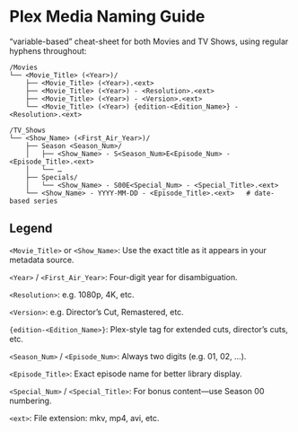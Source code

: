 # Plex Media Naming Guide

“variable-based” cheat-sheet for both Movies and TV Shows, using regular hyphens throughout:

```
/Movies
└── <Movie_Title> (<Year>)/
    ├── <Movie_Title> (<Year>).<ext>
    ├── <Movie_Title> (<Year>) - <Resolution>.<ext>
    ├── <Movie_Title> (<Year>) - <Version>.<ext>
    └── <Movie_Title> (<Year>) {edition-<Edition_Name>} - <Resolution>.<ext>

/TV_Shows
└── <Show_Name> (<First_Air_Year>)/
    ├── Season <Season_Num>/
    │   ├── <Show_Name> - S<Season_Num>E<Episode_Num> - <Episode_Title>.<ext>
    │   └── …  
    ├── Specials/
    │   └── <Show_Name> - S00E<Special_Num> - <Special_Title>.<ext>
    └── <Show_Name> - YYYY-MM-DD - <Episode_Title>.<ext>   # date-based series
```

## Legend

`<Movie_Title>` or `<Show_Name>`: Use the exact title as it appears in your metadata source.

`<Year>` / `<First_Air_Year>`: Four-digit year for disambiguation.

`<Resolution>`: e.g. 1080p, 4K, etc.

`<Version>`: e.g. Director’s Cut, Remastered, etc.

`{edition-<Edition_Name>}`: Plex-style tag for extended cuts, director’s cuts, etc.

`<Season_Num>` / `<Episode_Num>`: Always two digits (e.g. 01, 02, …).

`<Episode_Title>`: Exact episode name for better library display.

`<Special_Num>` / `<Special_Title>`: For bonus content—use Season 00 numbering.

`<ext>`: File extension: mkv, mp4, avi, etc.
